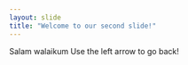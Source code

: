 ```yaml
---
layout: slide
title: "Welcome to our second slide!"
---
```

Salam walaikum
Use the left arrow to go back!
